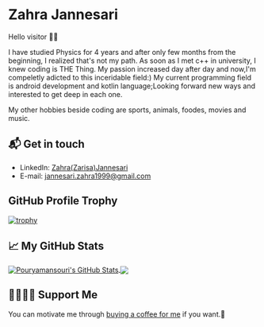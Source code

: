 # Zahra Jannesari

Hello visitor 👋🏻

I have studied Physics for 4 years and after only few months from the beginning, I realized that's not my path. As soon as I met c++ in university, I knew coding is THE Thing. My passion increased day after day and now,I'm compeletly adicted to this inceridable field:)
My current programming field is android development and kotlin language;Looking forward new ways and interested to get deep in each one.

My other hobbies beside coding are sports, animals, foodes, movies and music.

## 📬 Get in touch

- LinkedIn: [Zahra(Zarisa)Jannesari][1]
- E-mail: [jannesari.zahra1999@gmail.com][2]

## GitHub Profile Trophy

[![trophy](https://github-profile-trophy.vercel.app/?username=PouryaMansouri)](https://github.com/ryo-ma/github-profile-trophy)


## &#x1f4c8; My GitHub Stats



<a href="https://github.com/in/pouryamansouri">
  <img align="center" src="https://github-readme-stats.vercel.app/api?username=pouryamansouri&show_icons=true&line_height=27&count_private=true&title_color=ffffff&text_color=c9cacc&icon_color=2bbc8a&bg_color=1d1f21" alt="Pouryamansouri's GitHub Stats" />
</a>
<a href="https://github.com/in/pouryamansouri">
  <img align="center" src="https://github-readme-stats.vercel.app/api/top-langs/?username=pouryamansouri&hide=Jupyter Notebook,html&title_color=ffffff&text_color=c9cacc&icon_color=2bbc8a&bg_color=1d1f21" />
</a>


[1]: https://www.linkedin.com/in/zahra-jannesari-call-me-zarisa
[2]: https://jannesari.zahra1999@gmail.com
[3]: https://www.buymeacoffee.com/zarisa

## 🤜🏻🤛🏻 Support Me

You can motivate me through [buying a coffee for me][3] if you want.🌹

